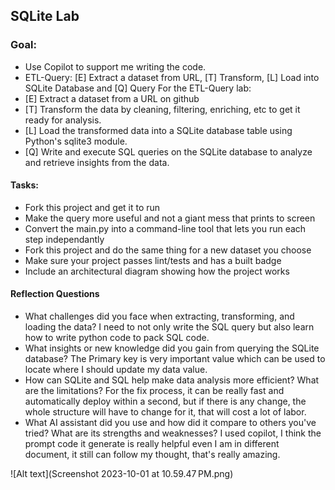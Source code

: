 ## SQLite Lab

### Goal:

* Use Copilot to support me writing the code.
* ETL-Query:  [E] Extract a dataset from URL, [T] Transform, [L] Load into SQLite Database and [Q] Query
For the ETL-Query lab:
* [E] Extract a dataset from a URL on github 
* [T] Transform the data by cleaning, filtering, enriching, etc to get it ready for analysis.
* [L] Load the transformed data into a SQLite database table using Python's sqlite3 module.
* [Q] Write and execute SQL queries on the SQLite database to analyze and retrieve insights from the data.

#### Tasks:

* Fork this project and get it to run
* Make the query more useful and not a giant mess that prints to screen
* Convert the main.py into a command-line tool that lets you run each step independantly
* Fork this project and do the same thing for a new dataset you choose
* Make sure your project passes lint/tests and has a built badge
* Include an architectural diagram showing how the project works

#### Reflection Questions

* What challenges did you face when extracting, transforming, and loading the data? 
I need to not only write the SQL query but also learn how to write python code to pack SQL code.
* What insights or new knowledge did you gain from querying the SQLite database?
The Primary key is very important value which can be used to locate where I should update my data value.
* How can SQLite and SQL help make data analysis more efficient? What are the limitations?
For the fix process, it can be really fast and automatically deploy within a second, but if there is any change, the whole structure
will have to change for it, that will cost a lot of labor.
* What AI assistant did you use and how did it compare to others you've tried? What are its strengths and weaknesses?
I used copilot, I think the prompt code it generate is really helpful even I am in different document, it still can follow my thought,
that's really amazing.

![Alt text](Screenshot 2023-10-01 at 10.59.47 PM.png)

